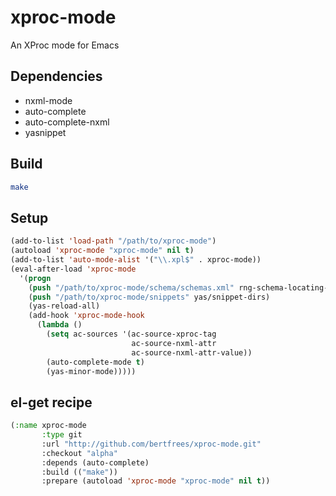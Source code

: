 xproc-mode
==========
An XProc mode for Emacs

Dependencies
------------
* nxml-mode
* auto-complete
* auto-complete-nxml
* yasnippet

Build
-----
```sh
make
```

Setup
-----
```lisp
(add-to-list 'load-path "/path/to/xproc-mode")
(autoload 'xproc-mode "xproc-mode" nil t)
(add-to-list 'auto-mode-alist '("\\.xpl$" . xproc-mode))
(eval-after-load 'xproc-mode
  '(progn
    (push "/path/to/xproc-mode/schema/schemas.xml" rng-schema-locating-files)
    (push "/path/to/xproc-mode/snippets" yas/snippet-dirs)
    (yas-reload-all)
    (add-hook 'xproc-mode-hook
      (lambda ()
        (setq ac-sources '(ac-source-xproc-tag
                           ac-source-nxml-attr
                           ac-source-nxml-attr-value))
        (auto-complete-mode t)
        (yas-minor-mode)))))
```

el-get recipe
-------------
```lisp
(:name xproc-mode
       :type git
       :url "http://github.com/bertfrees/xproc-mode.git"
       :checkout "alpha"
       :depends (auto-complete)
       :build (("make"))
       :prepare (autoload 'xproc-mode "xproc-mode" nil t))
```
